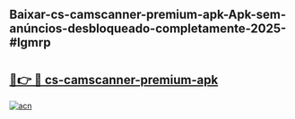 ## Baixar-cs-camscanner-premium-apk-Apk-sem-anúncios-desbloqueado-completamente-2025-#lgmrp

# <h2><a href="https://ainizakaria.my?title=cs-camscanner-premium-apk&ref=22M">🔗👉 🔴 cs-camscanner-premium-apk</a></h2>

[![acn](https://github.com/user-attachments/assets/0f9c940e-d8b0-45ae-aac7-cd30a18b3e1c)](https://ainizakaria.my?title=cs-camscanner-premium-apk&ref=22M)

